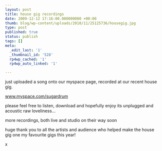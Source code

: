 ```yaml
---
layout: post
title: house gig recordings
date: 2009-12-12 17:16:00.000000000 +00:00
thumb: blog/wp-content/uploads/2010/11/25125736/housegig.jpg
type: post
published: true
status: publish
tags: []
meta:
  _edit_last: '1'
  _thumbnail_id: '528'
  rp4wp_cached: '1'
  rp4wp_auto_linked: '1'

---
```

<p>just uploaded a song onto our myspace page, recorded at our recent house  gig.</p>
<p><a href="//www.myspace.com/sugardrum">www.myspace.com/sugardrum</a></p>
<p>please  feel free to listen, download and hopefully enjoy its unplugged and acoustic raw loveliness...</p>

<p>more recordings, both live and studio  on their way soon</p>
<p>huge thank you to all the artists and audience  who helped make the house gig one my favourite gigs this year!</p>
<p>x</p>

